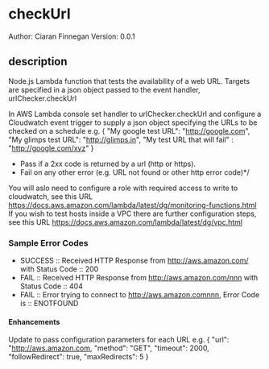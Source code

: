 # checkUrl

Author:  Ciaran Finnegan
Version: 0.0.1

## description
Node.js Lambda function that tests the availability of a web URL. Targets are specified in a json object passed to the event handler, urlChecker.checkUrl

In AWS Lambda console set handler to urlChecker.checkUrl and configure a Cloudwatch event trigger 
to supply a json object specifying the URLs to be checked on a schedule e.g. 
{
  "My google test URL": "http://google.com",
  "My glimps test URL": "http://glimps.in",
  "My test URL that will fail" : "http://google.com/xyz"
}

* Pass if a 2xx code is returned by a url (http or https).
* Fail on any other error (e.g. URL not found or other http error code)*/

You will aslo need to configure a role with required access to write to cloudwatch, see this URL <https://docs.aws.amazon.com/lambda/latest/dg/monitoring-functions.html>
If you wish to test hosts inside a VPC there are further configuration steps, see this URL <https://docs.aws.amazon.com/lambda/latest/dg/vpc.html>

### Sample Error Codes

* SUCCESS :: Received HTTP Response from http://aws.amazon.com/ with Status Code :: 200
* FAIL :: Received HTTP Response from http://aws.amazon.com/nnn with Status Code :: 404
* FAIL :: Error trying to connect to http://aws.amazon.comnnn, Error Code is :: ENOTFOUND


#### Enhancements

Update to pass configuration parameters for each URL e.g. 
{
    "url": "http://aws.amazon.com,
    "method": "GET",
    "timeout": 2000,
    "followRedirect": true,
    "maxRedirects": 5
}
